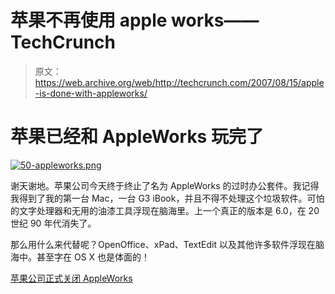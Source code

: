 # 苹果不再使用 apple works——TechCrunch

> 原文：<https://web.archive.org/web/http://techcrunch.com/2007/08/15/apple-is-done-with-appleworks/>

# 苹果已经和 AppleWorks 玩完了

[![50-appleworks.png](img/05b855e3f563b9b874d0a1a86236785a.png)](https://web.archive.org/web/20201130121219/https://beta.techcrunch.com/wp-content/uploads/2007/08/50-appleworks.png "50-appleworks.png")

谢天谢地。苹果公司今天终于终止了名为 AppleWorks 的过时办公套件。我记得我得到了我的第一台 Mac，一台 G3 iBook，并且不得不处理这个垃圾软件。可怕的文字处理器和无用的油漆工具浮现在脑海里。上一个真正的版本是 6.0，在 20 世纪 90 年代消失了。

那么用什么来代替呢？OpenOffice、xPad、TextEdit 以及其他许多软件浮现在脑海中。甚至字在 OS X 也是体面的！

[苹果公司正式关闭 AppleWorks](https://web.archive.org/web/20201130121219/http://www.appleinsider.com/articles/07/08/15/apple_officially_pulls_the_plug_on_appleworks.html)